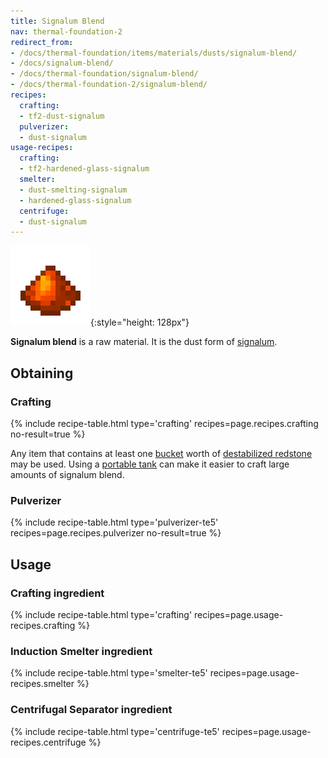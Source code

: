 ```yaml
---
title: Signalum Blend
nav: thermal-foundation-2
redirect_from:
- /docs/thermal-foundation/items/materials/dusts/signalum-blend/
- /docs/signalum-blend/
- /docs/thermal-foundation/signalum-blend/
- /docs/thermal-foundation-2/signalum-blend/
recipes:
  crafting:
  - tf2-dust-signalum
  pulverizer:
  - dust-signalum
usage-recipes:
  crafting:
  - tf2-hardened-glass-signalum
  smelter:
  - dust-smelting-signalum
  - hardened-glass-signalum
  centrifuge:
  - dust-signalum
---
```


![Signalum blend](/assets/images/thermal-foundation-2/dust-signalum.png){:style="height: 128px"}


**Signalum blend** is a raw material. It is the dust form of
[signalum](/docs/1.12/thermal-foundation-2/signalum-ingot/).


Obtaining
---------

### Crafting
{% include recipe-table.html type='crafting' recipes=page.recipes.crafting no-result=true %}

Any item that contains at least one
[bucket](https://minecraft.gamepedia.com/Bucket) worth of [destabilized
redstone](/docs/1.12/thermal-foundation-2/destabilized-redstone/) may be used. Using a [portable
tank](/docs/1.12/thermal-expansion-5/portable-tank/) can make it easier to craft large amounts of
signalum blend.

### Pulverizer
{% include recipe-table.html type='pulverizer-te5' recipes=page.recipes.pulverizer no-result=true %}


Usage
-----

### Crafting ingredient
{% include recipe-table.html type='crafting' recipes=page.usage-recipes.crafting %}

### Induction Smelter ingredient
{% include recipe-table.html type='smelter-te5' recipes=page.usage-recipes.smelter %}

### Centrifugal Separator ingredient
{% include recipe-table.html type='centrifuge-te5' recipes=page.usage-recipes.centrifuge %}
